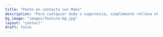 ```yaml
---
title: "Ponte en contacto con Mako"
description: "Para cualquier duda o sugerencia, simplemente rellena el formulario de debajo"
bg_image: "images/feature-bg.jpg"
layout: "contact"
draft: false
---
```

